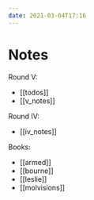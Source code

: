 ```yaml
---
date: 2021-03-04T17:16
---
```


# Notes

Round V:
- [[todos]]
- [[v_notes]]

Round IV: 
- [[iv_notes]]

Books:
- [[armed]]
- [[bourne]]
- [[leslie]]
- [[molvisions]]